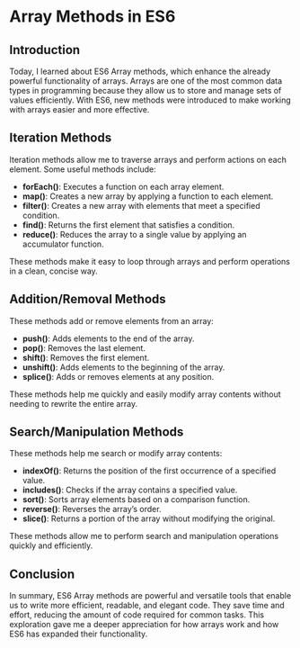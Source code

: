 # Array Methods in ES6

## Introduction

Today, I learned about ES6 Array methods, which enhance the already powerful functionality of arrays. Arrays are one of the most common data types in programming because they allow us to store and manage sets of values efficiently. With ES6, new methods were introduced to make working with arrays easier and more effective.

## Iteration Methods

Iteration methods allow me to traverse arrays and perform actions on each element. Some useful methods include:

- **forEach()**: Executes a function on each array element.
- **map()**: Creates a new array by applying a function to each element.
- **filter()**: Creates a new array with elements that meet a specified condition.
- **find()**: Returns the first element that satisfies a condition.
- **reduce()**: Reduces the array to a single value by applying an accumulator function.

These methods make it easy to loop through arrays and perform operations in a clean, concise way.

## Addition/Removal Methods

These methods add or remove elements from an array:

- **push()**: Adds elements to the end of the array.
- **pop()**: Removes the last element.
- **shift()**: Removes the first element.
- **unshift()**: Adds elements to the beginning of the array.
- **splice()**: Adds or removes elements at any position.

These methods help me quickly and easily modify array contents without needing to rewrite the entire array.

## Search/Manipulation Methods

These methods help me search or modify array contents:

- **indexOf()**: Returns the position of the first occurrence of a specified value.
- **includes()**: Checks if the array contains a specified value.
- **sort()**: Sorts array elements based on a comparison function.
- **reverse()**: Reverses the array’s order.
- **slice()**: Returns a portion of the array without modifying the original.

These methods allow me to perform search and manipulation operations quickly and efficiently.

## Conclusion

In summary, ES6 Array methods are powerful and versatile tools that enable us to write more efficient, readable, and elegant code. They save time and effort, reducing the amount of code required for common tasks. This exploration gave me a deeper appreciation for how arrays work and how ES6 has expanded their functionality.
